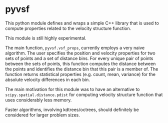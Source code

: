 # pyvsf

This python module defines and wraps a simple C++ library that is used to
compute properties related to the velocity structure function.

This module is still highly experimental.

The main function, ``pyvsf.vsf_props``, currently employs a very naive
algorithm. The user specifies the position and velocity properties for two sets
of points and a set of distance bins. For every unique pair of points between
the sets of points, this function computes the distance between the points
and identifies the distance bin that this pair is a member of. The function
returns statistical properties (e.g. count, mean, variance) for the absolute
velocity differences in each bin.

The main motivation for this module was to have an alternative to
``scipy.spatial.distance.pdist`` for computing velocity structure function that
uses considerably less memory.

Faster algorithms, involving kdtrees/octrees, should definitely be considered
for larger problem sizes.